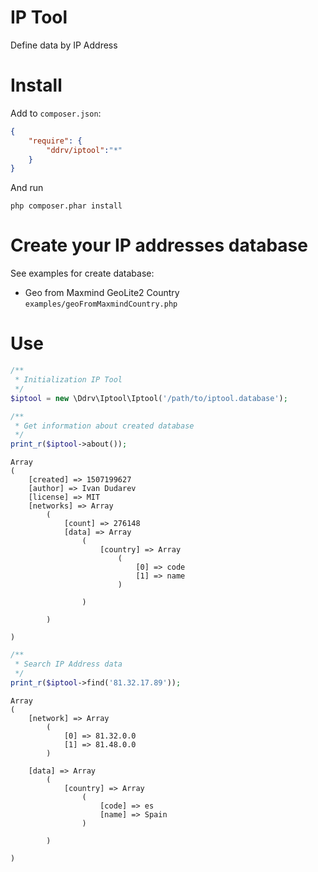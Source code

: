 # IP Tool
Define data by IP Address

# Install
Add to `composer.json`:
```json
{
    "require": {
        "ddrv/iptool":"*"
    }
}
```
And run
```text
php composer.phar install
```

# Create your IP addresses database
See examples for create database:
* Geo from Maxmind GeoLite2 Country `examples/geoFromMaxmindCountry.php`

# Use
```php
/**
 * Initialization IP Tool
 */
$iptool = new \Ddrv\Iptool\Iptool('/path/to/iptool.database');
```

```php
/**
 * Get information about created database
 */
print_r($iptool->about());
```
```text
Array
(
    [created] => 1507199627
    [author] => Ivan Dudarev
    [license] => MIT
    [networks] => Array
        (
            [count] => 276148
            [data] => Array
                (
                    [country] => Array
                        (
                            [0] => code
                            [1] => name
                        )

                )

        )

)
```
```php
/**
 * Search IP Address data
 */
print_r($iptool->find('81.32.17.89'));
```
```text
Array
(
    [network] => Array
        (
            [0] => 81.32.0.0
            [1] => 81.48.0.0
        )

    [data] => Array
        (
            [country] => Array
                (
                    [code] => es
                    [name] => Spain
                )

        )

)
```